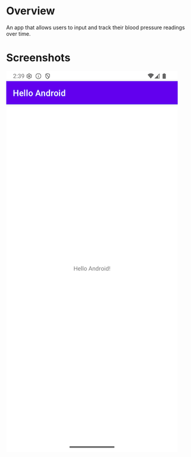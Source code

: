 # Overview

An app that allows users to input and track their blood pressure readings over time.

# Screenshots

![Hello World](../../images/hello_world/hello_world.png)
